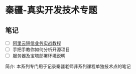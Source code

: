 # 秦疆-真实开发技术专题

## 笔记

- [ ] [阿里云短信业务实战教程](学相伴学习笔记/学相伴-秦疆-真实开发技术专题/通俗易懂的阿里云短信业务实战教程.md)
- [ ] 手把手教你如何分析开源项目
- [ ] 服务器及宝塔部署环境说明

简介: 本系列专门用于记录秦疆老师非系列课程单独技术点的笔记